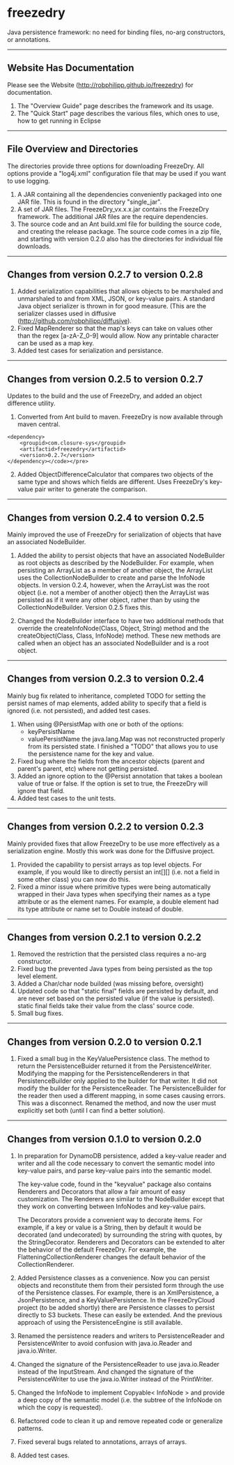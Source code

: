 freezedry
=========

Java persistence framework: no need for binding files, no-arg constructors, or annotations.

-----------------------------------------------------------------------------------
   Website Has Documentation
-----------------------------------------------------------------------------------
Please see the Website (http://robphilipp.github.io/freezedry) for documentation.

1. The "Overview Guide" page describes the framework and its usage.
2. The "Quick Start" page describes the various files, which ones to use, how 
   to get running in Eclipse

-----------------------------------------------------------------------------------
   File Overview and Directories
-----------------------------------------------------------------------------------
The directories provide three options for downloading FreezeDry. All options provide
a "log4j.xml" configuration file that may be used if you want to use logging.
1. A JAR containing all the dependencies conveniently packaged into one JAR file. 
   This is found in the directory "single_jar".
2. A set of JAR files. The FreezeDry_vx.x.x.jar contains the FreezeDry framework. The
   additional JAR files are the require dependencies.
3. The source code and an Ant build.xml file for building the source code, and creating
   the release package. The source code comes in a zip file, and starting with version
   0.2.0 also has the directories for individual file downloads.

-----------------------------------------------------------------------------------
   Changes from version 0.2.7 to version 0.2.8
-----------------------------------------------------------------------------------
1. Added serialization capabilities that allows objects to be marshaled and
   unmarshaled to and from XML, JSON, or key-value pairs. A standard Java object
   serializer is thrown in for good measure. (This are the serializer classes
   used in diffusive (http://github.com/robphilipp/diffusive).
2. Fixed MapRenderer so that the map's keys can take on values other than the
   regex [a-zA-Z_0-9] would allow. Now any printable character can be used as
   a map key.
3. Added test cases for serialization and persistance.

-----------------------------------------------------------------------------------
   Changes from version 0.2.5 to version 0.2.7
-----------------------------------------------------------------------------------
Updates to the build and the use of FreezeDry, and added an object difference utility.

1. Converted from Ant build to maven.
   FreezeDry is now available through maven central.

```
<dependency>
    <groupid>com.closure-sys</groupid>
    <artifactid>freezedry</artifactid>
    <version>0.2.7</version>
</dependency></code></pre>
```

2. Added ObjectDifferenceCalculator that compares two objects of the same type and
   shows which fields are different. Uses FreezeDry's key-value pair writer to generate
   the comparison.

-----------------------------------------------------------------------------------
   Changes from version 0.2.4 to version 0.2.5
-----------------------------------------------------------------------------------
Mainly improved the use of FreezeDry for serialization of objects that have an
associated NodeBuilder.

1. Added the ability to persist objects that have an associated NodeBuilder as root
   objects as described by the NodeBuilder. For example, when persisting an ArrayList
   as a member of another object, the ArrayList uses the CollectionNodeBuilder to
   create and parse the InfoNode objects. In version 0.2.4, however, when the
   ArrayList was the root object (i.e. not a member of another object) then the
   ArrayList was persisted as if it were any other object, rather than by using
   the CollectionNodeBuilder. Version 0.2.5 fixes this.

2. Changed the NodeBuilder interface to have two additional methods that override the
   createInfoNode(Class, Object, String) method and the createObject(Class, Class,
   InfoNode) method. These new methods are called when an object has an associated
   NodeBuilder and is a root object.

-----------------------------------------------------------------------------------
   Changes from version 0.2.3 to version 0.2.4
-----------------------------------------------------------------------------------
Mainly bug fix related to inheritance, completed TODO for setting the persist
names of map elements, added ability to specify that a field is ignored (i.e.
not persisted), and added test cases.

1. When using @PersistMap with one or both of the options:
    * keyPersistName
    * valuePersistName
   the java.lang.Map was not reconstructed properly from its persisted state. I
   finished a "TODO" that allows you to use the persistence name for the key and value.
2. Fixed bug where the fields from the ancestor objects (parent and parent's
   parent, etc) where not getting persisted.
3. Added an ignore option to the @Persist annotation that takes a boolean value of true 
   or false. If the option is set to true, the FreezeDry will ignore that field.
4. Added test cases to the unit tests.

-----------------------------------------------------------------------------------
   Changes from version 0.2.2 to version 0.2.3
-----------------------------------------------------------------------------------
Mainly provided fixes that allow FreezeDry to be use more effectively as a serialization
engine. Mostly this work was done for the Diffusive project.

1. Provided the capability to persist arrays as top level objects. For example, if 
   you would like to directly persist an int[][] (i.e. not a field in some other 
   class) you can now do this.
2. Fixed a minor issue where primitive types were being automatically wrapped in their 
   Java types when specifying their names as a type attribute or as the
   element names. For example, a double element had its type attribute or name
   set to Double instead of double.

-----------------------------------------------------------------------------------
   Changes from version 0.2.1 to version 0.2.2
-----------------------------------------------------------------------------------
1. Removed the restriction that the persisted class requires a no-arg constructor.
2. Fixed bug the prevented Java types from being persisted as the top level element.
3. Added a Char/char node builded (was missing before, oversight)
4. Updated code so that "static final" fields are persisted by default, and are never 
   set based on the persisted value (if the value is persisted). static final fields
   take their value from the class' source code.	
5. Small bug fixes.

-----------------------------------------------------------------------------------
   Changes from version 0.2.0 to version 0.2.1
-----------------------------------------------------------------------------------
1. Fixed a small bug in the KeyValuePersistence class. The method to return the 
   PersistenceBuider returned it from the PersistenceWriter. Modifying the mapping 
   for the PersistenceRenderers in that PersistenceBuilder only applied to the builder 
   for that writer. It did not modify the builder for the PersistenceReader. The 
   PersistenceBuilder for the reader then used a different mapping, in some cases 
   causing errors. This was a disconnect. Renamed the method, and now the user must 
   explicitly set both (until I can find a better solution).

-----------------------------------------------------------------------------------
   Changes from version 0.1.0 to version 0.2.0
-----------------------------------------------------------------------------------
1. In preparation for DynamoDB persistence, added a key-value reader and writer and 
   all the code necessary to convert the semantic model into key-value pairs, and parse 
   key-value pairs into the semantic model. 
   
   The key-value code, found in the "keyvalue" package also contains Renderers and 
   Decorators that allow a fair amount of easy customization. The Renderers are similar 
   to the NodeBuilder except that they work on converting between InfoNodes and key-value 
   pairs. 
   
   The Decorators provide a convenient way to decorate items. For example, if a key or 
   value is a String, then by default it would be decorated (and undecorated) by surrounding
   the string with quotes, by the StringDecorator. Renderers and Decorators can be 
   extended to alter the behavior of the default FreezeDry. For example, the 
   FlatteningCollectionRenderer changes the default behavior of the CollectionRenderer.
   
2. Added Persistence classes as a convenience. Now you can persist objects and reconstitute
   them from their persisted form through the use of the Persistence classes. For example,
   there is an XmlPersistence, a JsonPersistence, and a KeyValuePersistence. In the
   FreezeDryCloud project (to be added shortly) there are Persistence classes to persist
   directly to S3 buckets. These can easily be extended. And the previous approach of
   using the PersistenceEngine is still available.
   
3. Renamed the persistence readers and writers to PersistenceReader and PersistenceWriter
   to avoid confusion with java.io.Reader and java.io.Writer.
   
4. Changed the signature of the PersistenceReader to use java.io.Reader instead of the
   InputStream. And changed the signature of the PersistenceWriter to use the java.io.Writer
   instead of the PrintWriter.
   
5. Changed the InfoNode to implement Copyable< InfoNode > and provide a deep copy of the
   semantic model (i.e. the subtree of the InfoNode on which the copy is requested).
   
6. Refactored code to clean it up and remove repeated code or generalize patterns. 

7. Fixed several bugs related to annotations, arrays of arrays.

8. Added test cases.
